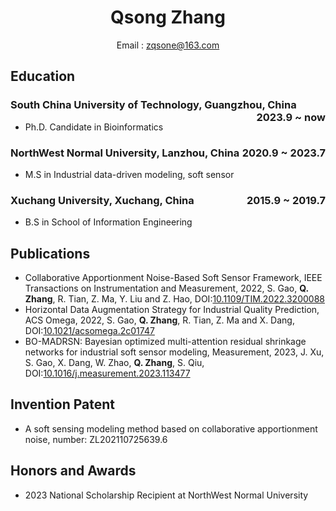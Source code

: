 <center>
     <h1>Qsong Zhang</h1>
     <div>
         <span>
             Email : <a href="mailto:example@example.com">zqsone@163.com</a>
         </span>
     </div>
 </center>

## Education

### South China University of Technology, Guangzhou, China <span class="right" style="float:right">2023.9 ~ now</span>

- Ph.D. Candidate in Bioinformatics

### NorthWest Normal University, Lanzhou, China <span class="right" style="float:right">2020.9 ~ 2023.7</span>

- M.S in Industrial data-driven modeling, soft sensor

### Xuchang University, Xuchang, China <span class="right" style="float:right">2015.9 ~ 2019.7</span>

- B.S in School of Information Engineering

## Publications 

- Collaborative Apportionment Noise-Based Soft Sensor Framework, IEEE Transactions on Instrumentation and Measurement, 2022,
  S. Gao, **Q. Zhang**, R. Tian, Z. Ma, Y. Liu and Z. Hao, DOI:[10.1109/TIM.2022.3200088](https://ieeexplore.ieee.org/document/9862994)
- Horizontal Data Augmentation Strategy for Industrial Quality Prediction, ACS Omega, 2022,
  S. Gao, **Q. Zhang**, R. Tian, Z. Ma and X. Dang, DOI:[10.1021/acsomega.2c01747](https://pubs.acs.org/doi/10.1021/acsomega.2c01747)
- BO-MADRSN: Bayesian optimized multi-attention residual shrinkage networks for industrial soft sensor modeling, Measurement, 2023,
  J. Xu, S. Gao, X. Dang, W. Zhao, **Q. Zhang**, S. Qiu, DOI:[10.1016/j.measurement.2023.113477](https://www.sciencedirect.com/science/article/abs/pii/S0263224123010412?via%3Dihub)

## Invention Patent
- A soft sensing modeling method based on collaborative apportionment noise, number: ZL202110725639.6


## Honors and Awards

- 2023 National Scholarship Recipient at NorthWest Normal University




